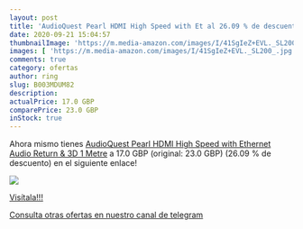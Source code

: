 ```yaml
---
layout: post
title: 'AudioQuest Pearl HDMI High Speed with Et al 26.09 % de descuento'
date: 2020-09-21 15:04:57
thumbnailImage: 'https://m.media-amazon.com/images/I/41SgIeZ+EVL._SL200_.jpg'
images: [ 'https://m.media-amazon.com/images/I/41SgIeZ+EVL._SL200_.jpg' ]
comments: true
category: ofertas
author: ring
slug: B003MDUM82
description:
actualPrice: 17.0 GBP
comparePrice: 23.0 GBP
inStock: true
---
```


Ahora mismo tienes [AudioQuest Pearl HDMI High Speed with Ethernet  Audio Return & 3D 1 Metre](https://www.amazon.com/dp/B003MDUM82/?tag=redken08-20) a 17.0 GBP (original: 23.0 GBP) (26.09 %  de descuento) en el siguiente enlace!

[![](https://m.media-amazon.com/images/I/41SgIeZ+EVL._SL200_.jpg)](https://www.amazon.com/dp/B003MDUM82/?tag=redken08-20)

[Visítala!!!](https://www.amazon.com/dp/B003MDUM82/?tag=redken08-20)

[Consulta otras ofertas en nuestro canal de telegram](https://t.me/s/ofertas25)
